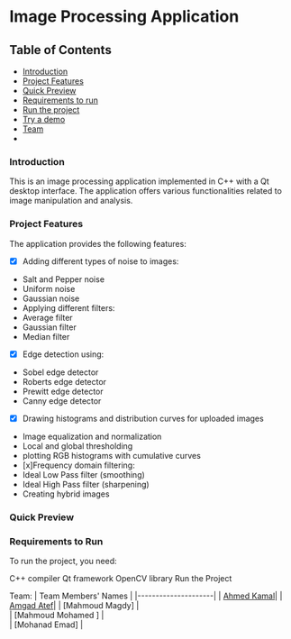 # Image Processing Application
## Table of Contents
- [Introduction](#introduction)
- [Project Features](#project-features)
- [Quick Preview](#quick-preview)
- [Requirements to run](#Requirements-to-run)
- [Run the project](#Run-the-project)
- [Try a demo](#Try-a-demo)
- [Team]()
- 
### Introduction
This is an image processing application implemented in C++ with a Qt desktop interface. The application offers various functionalities related to image manipulation and analysis.

### Project Features
The application provides the following features:

- [x] Adding different types of noise to images:
 - Salt and Pepper noise
 - Uniform noise
 - Gaussian noise
 - Applying different filters:
 - Average filter
 - Gaussian filter
 - Median filter
 - [x] Edge detection using:
 - Sobel edge detector
 - Roberts edge detector
 - Prewitt edge detector
 - Canny edge detector
 - [x] Drawing histograms and distribution curves for uploaded images
 - Image equalization and normalization
 - Local and global thresholding
 - plotting RGB histograms with cumulative curves
 - [x]Frequency domain filtering:
 - Ideal Low Pass filter (smoothing)
 - Ideal High Pass filter (sharpening)
 - Creating hybrid images

### Quick Preview


### Requirements to Run
To run the project, you need:

C++ compiler
Qt framework
OpenCV library
Run the Project


Team:
| Team Members' Names | 
|---------------------|
| [Ahmed Kamal](https://github.com/AhmedKamalMohammedElSayed)|
| [Amgad Atef](https://github.com/amg-eng)| 
| [Mahmoud Magdy]     |       
| [Mahmoud Mohamed ]  |        
| [Mohanad Emad]      |        
